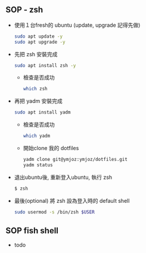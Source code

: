 ## SOP - zsh

- 使用１台fresh的 ubuntu (update, upgrade 記得先做)
  ```bash
  sudo apt update -y
  sudo apt upgrade -y
  ```
- 先把 zsh 安裝完成
  ```bash
  sudo apt install zsh -y
  ```
  - 檢查是否成功
    ```bash
    which zsh
    ```
  
- 再把 yadm 安裝完成
  ```bash
  sudo apt install yadm
  ```
  - 檢查是否成功
    ```bash
    which yadm
    ```
  - 開始clone 我的 dotfiles
    ```bash
    yadm clone git@ymjoz:ymjoz/dotfiles.git
    yadm status
    ```

- 退出ubuntu後, 重新登入ubuntu, 執行 zsh
  ```bash
  $ zsh
  ```
- 最後(optional) 將 zsh 設為登入時的 default shell
  ```bash
  sudo usermod -s /bin/zsh $USER
  ```
## SOP fish shell
- todo 

